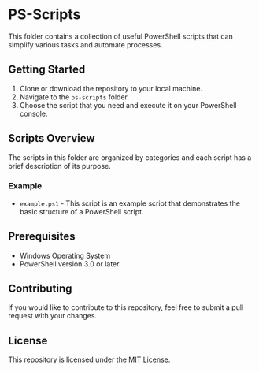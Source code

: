 # PS-Scripts

This folder contains a collection of useful PowerShell scripts that can simplify various tasks and automate processes.

## Getting Started

1.  Clone or download the repository to your local machine.
2.  Navigate to the `ps-scripts` folder.
3.  Choose the script that you need and execute it on your PowerShell console.

## Scripts Overview

The scripts in this folder are organized by categories and each script has a brief description of its purpose.

### Example

-   `example.ps1` - This script is an example script that demonstrates the basic structure of a PowerShell script.

## Prerequisites

-   Windows Operating System
-   PowerShell version 3.0 or later

## Contributing

If you would like to contribute to this repository, feel free to submit a pull request with your changes.

## License

This repository is licensed under the [MIT License](https://chat.openai.com/LICENSE).
